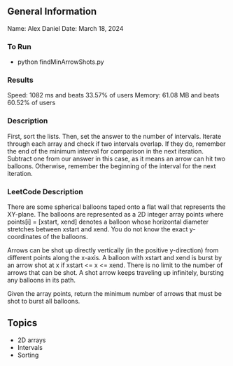 ## General Information
Name: Alex Daniel
Date: March 18, 2024

### To Run
- python findMinArrowShots.py 

### Results
Speed: 1082 ms and beats 33.57% of users
Memory: 61.08 MB and beats 60.52% of users

### Description
First, sort the lists. Then, set the answer to the number of intervals. Iterate through each array and check if two intervals overlap. If they do, remember the end of the minimum interval for comparison in the next iteration. Subtract one from our answer in this case, as it means an arrow can hit two balloons. Otherwise, remember the beginning of the interval for the next iteration.

### LeetCode Description
There are some spherical balloons taped onto a flat wall that represents the XY-plane. The balloons are represented as a 2D integer array points where points[i] = [xstart, xend] denotes a balloon whose horizontal diameter stretches between xstart and xend. You do not know the exact y-coordinates of the balloons.

Arrows can be shot up directly vertically (in the positive y-direction) from different points along the x-axis. A balloon with xstart and xend is burst by an arrow shot at x if xstart <= x <= xend. There is no limit to the number of arrows that can be shot. A shot arrow keeps traveling up infinitely, bursting any balloons in its path.

Given the array points, return the minimum number of arrows that must be shot to burst all balloons.

## Topics
- 2D arrays
- Intervals
- Sorting
